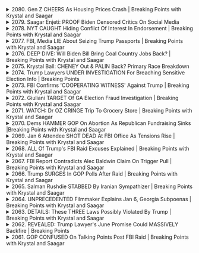 <details>
<summary>2080. Gen Z CHEERS As Housing Prices Crash | Breaking Points with Krystal and Saagar</summary><br>

<a href="https://www.youtube.com/watch?v=78p_kY23LIA" target="_blank">
    <img src="https://img.youtube.com/vi/78p_kY23LIA/maxresdefault.jpg" 
        alt="[Youtube]" width="200">
</a>

# Gen Z CHEERS As Housing Prices Crash | Breaking Points with Krystal and Saagar


</details>

<details>
<summary>2079. Saagar Enjeti: PROOF Biden Censored Critics On Social Media</summary><br>

<a href="https://www.youtube.com/watch?v=VMslQikrvtQ" target="_blank">
    <img src="https://img.youtube.com/vi/VMslQikrvtQ/maxresdefault.jpg" 
        alt="[Youtube]" width="200">
</a>

# Saagar Enjeti: PROOF Biden Censored Critics On Social Media


</details>

<details>
<summary>2078. NYT CAUGHT Hiding Conflict Of Interest In Endorsement | Breaking Points with Krystal and Saagar</summary><br>

<a href="https://www.youtube.com/watch?v=hNLAG8kHQuM" target="_blank">
    <img src="https://img.youtube.com/vi/hNLAG8kHQuM/maxresdefault.jpg" 
        alt="[Youtube]" width="200">
</a>

# NYT CAUGHT Hiding Conflict Of Interest In Endorsement | Breaking Points with Krystal and Saagar


</details>

<details>
<summary>2077. FBI, Media LIE About Seizing Trump Passports | Breaking Points with Krystal and Saagar</summary><br>

<a href="https://www.youtube.com/watch?v=lh_Ps5wDSPQ" target="_blank">
    <img src="https://img.youtube.com/vi/lh_Ps5wDSPQ/maxresdefault.jpg" 
        alt="[Youtube]" width="200">
</a>

# FBI, Media LIE About Seizing Trump Passports | Breaking Points with Krystal and Saagar


</details>

<details>
<summary>2076. DEEP DIVE: Will Biden Bill Bring Coal Country Jobs Back? | Breaking Points with Krystal and Saagar</summary><br>

<a href="https://www.youtube.com/watch?v=OrLjdqY3oZ4" target="_blank">
    <img src="https://img.youtube.com/vi/OrLjdqY3oZ4/maxresdefault.jpg" 
        alt="[Youtube]" width="200">
</a>

# DEEP DIVE: Will Biden Bill Bring Coal Country Jobs Back? | Breaking Points with Krystal and Saagar


</details>

<details>
<summary>2075. Krystal Ball: CHENEY Out & PALIN Back? Primary Race Breakdown</summary><br>

<a href="https://www.youtube.com/watch?v=ZV0RlxVTk1s" target="_blank">
    <img src="https://img.youtube.com/vi/ZV0RlxVTk1s/maxresdefault.jpg" 
        alt="[Youtube]" width="200">
</a>

# Krystal Ball: CHENEY Out & PALIN Back? Primary Race Breakdown


</details>

<details>
<summary>2074. Trump Lawyers UNDER INVESTIGATION For Breaching Sensitive Election Info | Breaking Points</summary><br>

<a href="https://www.youtube.com/watch?v=SNySyU8URow" target="_blank">
    <img src="https://img.youtube.com/vi/SNySyU8URow/maxresdefault.jpg" 
        alt="[Youtube]" width="200">
</a>

# Trump Lawyers UNDER INVESTIGATION For Breaching Sensitive Election Info | Breaking Points


</details>

<details>
<summary>2073. FBI Confirms 'COOPERATING WITNESS' Against Trump | Breaking Points with Krystal and Saagar</summary><br>

<a href="https://www.youtube.com/watch?v=9A-0ZhWVDQE" target="_blank">
    <img src="https://img.youtube.com/vi/9A-0ZhWVDQE/maxresdefault.jpg" 
        alt="[Youtube]" width="200">
</a>

# FBI Confirms 'COOPERATING WITNESS' Against Trump | Breaking Points with Krystal and Saagar


</details>

<details>
<summary>2072. Giuliani TARGET Of GA Election Fraud Investigation | Breaking Points with Krystal and Saagar</summary><br>

<a href="https://www.youtube.com/watch?v=X9CslM-1vRQ" target="_blank">
    <img src="https://img.youtube.com/vi/X9CslM-1vRQ/maxresdefault.jpg" 
        alt="[Youtube]" width="200">
</a>

# Giuliani TARGET Of GA Election Fraud Investigation | Breaking Points with Krystal and Saagar


</details>

<details>
<summary>2071. WATCH: Dr OZ CRINGE Trip To Grocery Store | Breaking Points with Krystal and Saagar</summary><br>

<a href="https://www.youtube.com/watch?v=8HNYrU1ARU8" target="_blank">
    <img src="https://img.youtube.com/vi/8HNYrU1ARU8/maxresdefault.jpg" 
        alt="[Youtube]" width="200">
</a>

# WATCH: Dr OZ CRINGE Trip To Grocery Store | Breaking Points with Krystal and Saagar


</details>

<details>
<summary>2070. Dems HAMMER GOP On Abortion As Republican Fundraising Sinks |Breaking Points with Krystal and Saagar</summary><br>

<a href="https://www.youtube.com/watch?v=-4RKZmeh6I0" target="_blank">
    <img src="https://img.youtube.com/vi/-4RKZmeh6I0/maxresdefault.jpg" 
        alt="[Youtube]" width="200">
</a>

# Dems HAMMER GOP On Abortion As Republican Fundraising Sinks |Breaking Points with Krystal and Saagar


</details>

<details>
<summary>2069. Jan 6 Attendee SHOT DEAD At FBI Office As Tensions Rise | Breaking Points with Krystal and Saagar</summary><br>

<a href="https://www.youtube.com/watch?v=yA7B4a40GBo" target="_blank">
    <img src="https://img.youtube.com/vi/yA7B4a40GBo/maxresdefault.jpg" 
        alt="[Youtube]" width="200">
</a>

# Jan 6 Attendee SHOT DEAD At FBI Office As Tensions Rise | Breaking Points with Krystal and Saagar


</details>

<details>
<summary>2068. ALL Of Trump's FBI Raid Excuses Explained | Breaking Points with Krystal and Saagar</summary><br>

<a href="https://www.youtube.com/watch?v=zfDMeFrXPsU" target="_blank">
    <img src="https://img.youtube.com/vi/zfDMeFrXPsU/maxresdefault.jpg" 
        alt="[Youtube]" width="200">
</a>

# ALL Of Trump's FBI Raid Excuses Explained | Breaking Points with Krystal and Saagar


</details>

<details>
<summary>2067. FBI Report Contradicts Alec Baldwin Claim On Trigger Pull | Breaking Points with Krystal and Saagar</summary><br>

<a href="https://www.youtube.com/watch?v=gr07kLaTrXc" target="_blank">
    <img src="https://img.youtube.com/vi/gr07kLaTrXc/maxresdefault.jpg" 
        alt="[Youtube]" width="200">
</a>

# FBI Report Contradicts Alec Baldwin Claim On Trigger Pull | Breaking Points with Krystal and Saagar


</details>

<details>
<summary>2066. Trump SURGES In GOP Polls After Raid | Breaking Points with Krystal and Saagar</summary><br>

<a href="https://www.youtube.com/watch?v=_lzb-buTemA" target="_blank">
    <img src="https://img.youtube.com/vi/_lzb-buTemA/maxresdefault.jpg" 
        alt="[Youtube]" width="200">
</a>

# Trump SURGES In GOP Polls After Raid | Breaking Points with Krystal and Saagar


</details>

<details>
<summary>2065. Salman Rushdie STABBED By Iranian Sympathizer | Breaking Points with Krystal and Saagar</summary><br>

<a href="https://www.youtube.com/watch?v=UY3Ejx2nII4" target="_blank">
    <img src="https://img.youtube.com/vi/UY3Ejx2nII4/maxresdefault.jpg" 
        alt="[Youtube]" width="200">
</a>

# Salman Rushdie STABBED By Iranian Sympathizer | Breaking Points with Krystal and Saagar


</details>

<details>
<summary>2064. UNPRECEDENTED Filmmaker Explains Jan 6, Georgia Subpoenas | Breaking Points with Krystal and Saagar</summary><br>

<a href="https://www.youtube.com/watch?v=R4huWxkp_EM" target="_blank">
    <img src="https://img.youtube.com/vi/R4huWxkp_EM/maxresdefault.jpg" 
        alt="[Youtube]" width="200">
</a>

# UNPRECEDENTED Filmmaker Explains Jan 6, Georgia Subpoenas | Breaking Points with Krystal and Saagar


</details>

<details>
<summary>2063. DETAILS: These THREE Laws Possibly Violated By Trump | Breaking Points with Krystal and Saagar</summary><br>

<a href="https://www.youtube.com/watch?v=Y5xnIqpTPaM" target="_blank">
    <img src="https://img.youtube.com/vi/Y5xnIqpTPaM/maxresdefault.jpg" 
        alt="[Youtube]" width="200">
</a>

# DETAILS: These THREE Laws Possibly Violated By Trump | Breaking Points with Krystal and Saagar


</details>

<details>
<summary>2062. REVEALED: Trump Lawyer's June Promise Could MASSIVELY Backfire | Breaking Points</summary><br>

<a href="https://www.youtube.com/watch?v=Fxlojyp8X0E" target="_blank">
    <img src="https://img.youtube.com/vi/Fxlojyp8X0E/maxresdefault.jpg" 
        alt="[Youtube]" width="200">
</a>

# REVEALED: Trump Lawyer's June Promise Could MASSIVELY Backfire | Breaking Points


</details>

<details>
<summary>2061. GOP CONFUSED On Talking Points Post FBI Raid | Breaking Points with Krystal and Saagar</summary><br>

<a href="https://www.youtube.com/watch?v=8Ca-nu2MPqo" target="_blank">
    <img src="https://img.youtube.com/vi/8Ca-nu2MPqo/maxresdefault.jpg" 
        alt="[Youtube]" width="200">
</a>

# GOP CONFUSED On Talking Points Post FBI Raid | Breaking Points with Krystal and Saagar


</details>

